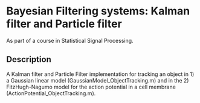 # Bayesian Filtering systems: Kalman filter and Particle filter

As part of a course in Statistical Signal Processing.

## Description
A Kalman filter and Particle Filter implementation for tracking an object in 1) a Gaussian linear model (GaussianModel_ObjectTracking.m) and in the 2) FitzHugh-Nagumo model for the action potential in a cell membrane (ActionPotential_ObjectTracking.m).




